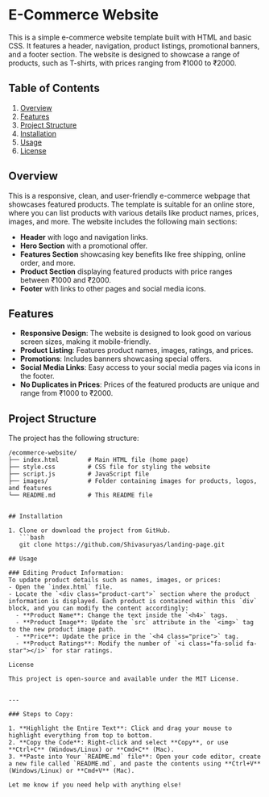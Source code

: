 # E-Commerce Website

This is a simple e-commerce website template built with HTML and basic CSS. It features a header, navigation, product listings, promotional banners, and a footer section. The website is designed to showcase a range of products, such as T-shirts, with prices ranging from ₹1000 to ₹2000.

## Table of Contents

1. [Overview](#overview)
2. [Features](#features)
3. [Project Structure](#project-structure)
4. [Installation](#installation)
5. [Usage](#usage)
6. [License](#license)

## Overview

This is a responsive, clean, and user-friendly e-commerce webpage that showcases featured products. The template is suitable for an online store, where you can list products with various details like product names, prices, images, and more. The website includes the following main sections:
- **Header** with logo and navigation links.
- **Hero Section** with a promotional offer.
- **Features Section** showcasing key benefits like free shipping, online order, and more.
- **Product Section** displaying featured products with price ranges between ₹1000 and ₹2000.
- **Footer** with links to other pages and social media icons.

## Features

- **Responsive Design**: The website is designed to look good on various screen sizes, making it mobile-friendly.
- **Product Listing**: Features product names, images, ratings, and prices.
- **Promotions**: Includes banners showcasing special offers.
- **Social Media Links**: Easy access to your social media pages via icons in the footer.
- **No Duplicates in Prices**: Prices of the featured products are unique and range from ₹1000 to ₹2000.

## Project Structure

The project has the following structure:
```
/ecommerce-website/
├── index.html        # Main HTML file (home page)
├── style.css         # CSS file for styling the website
├── script.js         # JavaScript file
├── images/           # Folder containing images for products, logos, and features
└── README.md         # This README file


## Installation

1. Clone or download the project from GitHub.
   ```bash
   git clone https://github.com/Shivasuryas/landing-page.git

## Usage

### Editing Product Information:
To update product details such as names, images, or prices:
- Open the `index.html` file.
- Locate the `<div class="product-cart">` section where the product information is displayed. Each product is contained within this `div` block, and you can modify the content accordingly:
  - **Product Name**: Change the text inside the `<h4>` tags.
  - **Product Image**: Update the `src` attribute in the `<img>` tag to the new product image path.
  - **Price**: Update the price in the `<h4 class="price">` tag.
  - **Product Ratings**: Modify the number of `<i class="fa-solid fa-star"></i>` for star ratings.

License

This project is open-source and available under the MIT License.


---

### Steps to Copy:

1. **Highlight the Entire Text**: Click and drag your mouse to highlight everything from top to bottom.
2. **Copy the Code**: Right-click and select **Copy**, or use **Ctrl+C** (Windows/Linux) or **Cmd+C** (Mac).
3. **Paste into Your `README.md` file**: Open your code editor, create a new file called `README.md`, and paste the contents using **Ctrl+V** (Windows/Linux) or **Cmd+V** (Mac).

Let me know if you need help with anything else!

